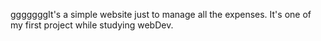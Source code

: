 gggggggIt's a simple website just to manage all the expenses. It's one of my first project while studying webDev.
